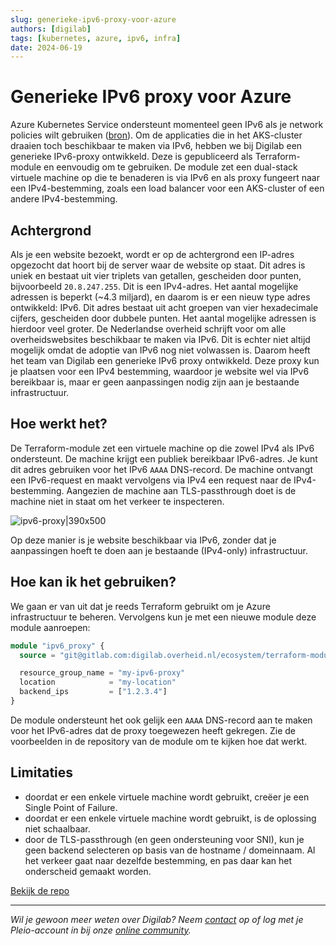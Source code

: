 ```yaml
---
slug: generieke-ipv6-proxy-voor-azure
authors: [digilab]
tags: [kubernetes, azure, ipv6, infra]
date: 2024-06-19
---
```

# Generieke IPv6 proxy voor Azure

Azure Kubernetes Service ondersteunt momenteel geen IPv6 als je network policies wilt gebruiken ([bron](https://learn.microsoft.com/en-gb/azure/aks/configure-kubenet-dual-stack?tabs=azure-cli%2Ckubectl#limitations)). Om de applicaties die in het AKS-cluster draaien toch beschikbaar te maken via IPv6, hebben we bij Digilab een generieke IPv6-proxy ontwikkeld. Deze is gepubliceerd als Terraform-module en eenvoudig om te gebruiken. De module zet een dual-stack virtuele machine op die te benaderen is via IPv6 en als proxy fungeert naar een IPv4-bestemming, zoals een load balancer voor een AKS-cluster of een andere IPv4-bestemming.

<!-- truncate -->

## Achtergrond

Als je een website bezoekt, wordt er op de achtergrond een IP-adres opgezocht dat hoort bij de server waar de website op staat. Dit adres is uniek en bestaat uit vier triplets van getallen, gescheiden door punten, bijvoorbeeld `20.8.247.255`. Dit is een IPv4-adres. Het aantal mogelijke adressen is beperkt (~4.3 miljard), en daarom is er een nieuw type adres ontwikkeld: IPv6. Dit adres bestaat uit acht groepen van vier hexadecimale cijfers, gescheiden door dubbele punten. Het aantal mogelijke adressen is hierdoor veel groter. De Nederlandse overheid schrijft voor om alle overheidswebsites beschikbaar te maken via IPv6. Dit is echter niet altijd mogelijk omdat de adoptie van IPv6 nog niet volwassen is. Daarom heeft het team van Digilab een generieke IPv6 proxy ontwikkeld. Deze proxy kun je plaatsen voor een IPv4 bestemming, waardoor je website wel via IPv6 bereikbaar is, maar er geen aanpassingen nodig zijn aan je bestaande infrastructuur.

## Hoe werkt het?

De Terraform-module zet een virtuele machine op die zowel IPv4 als IPv6 ondersteunt. De machine krijgt een publiek bereikbaar IPv6-adres. Je kunt dit adres gebruiken voor het IPv6 `AAAA` DNS-record. De machine ontvangt een IPv6-request en maakt vervolgens via IPv4 een request naar de IPv4-bestemming. Aangezien de machine aan TLS-passthrough doet is de machine niet in staat om het verkeer te inspecteren.

![ipv6-proxy|390x500](upload://zlBB1nh1w4zmPLF5QuWO5LvQU6n.png)


Op deze manier is je website beschikbaar via IPv6, zonder dat je aanpassingen hoeft te doen aan je bestaande (IPv4-only) infrastructuur.

## Hoe kan ik het gebruiken?

We gaan er van uit dat je reeds Terraform gebruikt om je Azure infrastructuur te beheren. Vervolgens kun je met een nieuwe module deze module aanroepen:

```terraform
module "ipv6_proxy" {
  source = "git@gitlab.com:digilab.overheid.nl/ecosystem/terraform-modules/azure-generic-ipv6-proxy.git"

  resource_group_name = "my-ipv6-proxy"
  location            = "my-location"
  backend_ips         = ["1.2.3.4"]
}
```

De module ondersteunt het ook gelijk een `AAAA` DNS-record aan te maken voor het IPv6-adres dat de proxy toegewezen heeft gekregen. Zie de voorbeelden in de repository van de module om te kijken hoe dat werkt.

## Limitaties
- doordat er een enkele virtuele machine wordt gebruikt, creëer je een Single Point of Failure.
- doordat er een enkele virtuele machine wordt gebruikt, is de oplossing niet schaalbaar.
- door de TLS-passthrough (en geen ondersteuning voor SNI), kun je geen backend selecteren op basis van de hostname / domeinnaam. Al het verkeer gaat naar dezelfde bestemming, en pas daar kan het onderscheid gemaakt worden.

[Bekijk de repo](https://gitlab.com/digilab.overheid.nl/ecosystem/terraform-modules/azure-generic-ipv6-proxy)

- - -

*Wil je gewoon meer weten over Digilab? Neem [contact](https://digilab.overheid.nl/contact/) op of log met je Pleio-account in bij onze [online community](https://digilab.overheid.nl/chat/).*